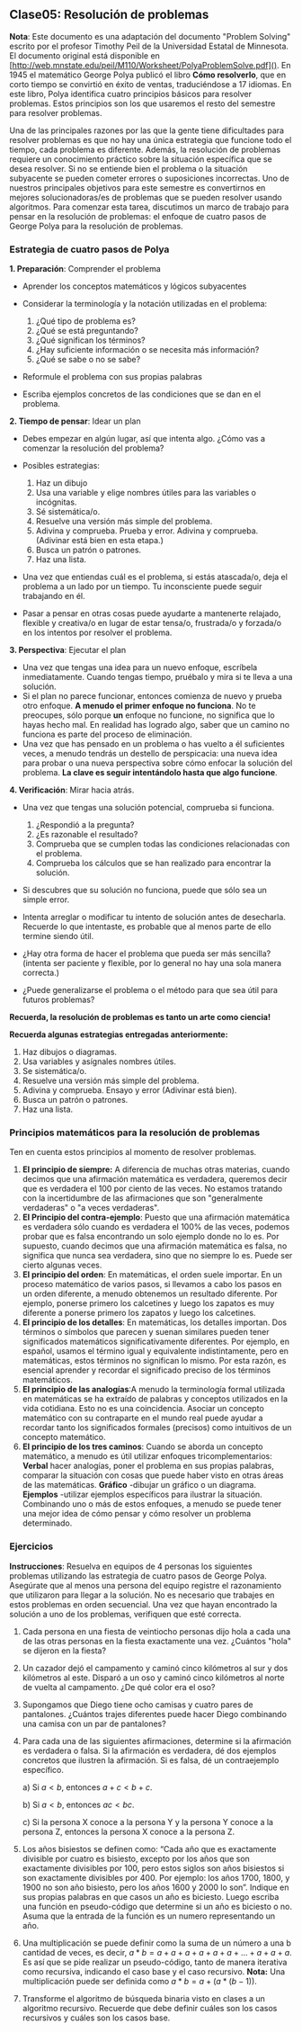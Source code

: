 ## Clase05: Resolución de problemas

**Nota**: Este documento es una adaptación del documento "Problem Solving" escrito por el profesor Timothy Peil de la Universidad Estatal de Minnesota. El documento original está disponible en [http://web.mnstate.edu/peil/M110/Worksheet/PolyaProblemSolve.pdf](). En 1945 el matemático George Polya publicó el libro **Cómo resolverlo**, que en corto tiempo se convirtió en éxito de ventas, traduciéndose a 17 idiomas. En este libro, Polya identifica cuatro principios básicos para resolver problemas. Estos principios son los que usaremos el resto del semestre para resolver problemas.

Una de las principales razones por las que la gente tiene dificultades para resolver problemas es que no hay una única estrategia que funcione todo el tiempo, cada problema es diferente. Además, la resolución de problemas requiere un conocimiento práctico sobre la situación específica que se desea resolver. Si no se entiende bien el problema o la situación subyacente se pueden cometer errores o suposiciones incorrectas. Uno de nuestros principales objetivos para este semestre es convertirnos en mejores solucionadoras/es de problemas que se pueden resolver usando algoritmos. Para comenzar esta tarea, discutimos un marco de trabajo para pensar en la resolución de problemas: el enfoque de cuatro pasos de George Polya para la resolución de problemas.

### Estrategia de cuatro pasos de Polya 

**1. Preparación**: Comprender el problema

- Aprender los conceptos matemáticos y lógicos subyacentes 
- Considerar la terminología y la notación utilizadas en el problema:

  1. ¿Qué tipo de problema es? 
  2. ¿Qué se está preguntando? 
  3. ¿Qué significan los términos? 
  4. ¿Hay suficiente información o se necesita más información? 
  5. ¿Qué se sabe o no se sabe? 

- Reformule el problema con sus propias palabras
- Escriba ejemplos concretos de las condiciones que se dan en el problema.

**2. Tiempo de pensar**: Idear un plan

- Debes empezar en algún lugar, así que intenta algo. ¿Cómo vas a comenzar la resolución del problema? 
- Posibles estrategias:
  
  1. Haz un dibujo
  2. Usa una variable y elige nombres útiles para las variables o incógnitas.
  3. Sé sistemática/o.
  4. Resuelve una versión más simple del problema.
  5. Adivina y comprueba.  Prueba y error.  Adivina y comprueba. (Adivinar está bien en esta etapa.)
  6. Busca un patrón o patrones.
  7. Haz una lista. 

- Una vez que entiendas cuál es el problema, si estás atascada/o, deja el problema a un lado por un tiempo. Tu inconsciente puede seguir trabajando en él.
- Pasar a pensar en otras cosas puede ayudarte a mantenerte relajado, flexible y creativa/o en lugar de estar tensa/o, frustrada/o y forzada/o en los intentos por resolver el problema.

**3. Perspectiva**: Ejecutar el plan
- Una vez que tengas una idea para un nuevo enfoque, escríbela inmediatamente. Cuando tengas tiempo, pruébalo y mira si te lleva a una solución. 
- Si el plan no parece funcionar, entonces comienza de nuevo y prueba otro enfoque. **A menudo el primer enfoque no funciona**. No te preocupes, sólo porque **un** enfoque no funcione, no significa que lo hayas hecho mal. En realidad has logrado algo, saber que un camino no funciona es parte del proceso de eliminación. 
- Una vez que has pensado en un problema o has vuelto a él suficientes veces, a menudo tendrás un destello de perspicacia: una nueva idea para probar o una nueva perspectiva sobre cómo enfocar la solución del problema. **La clave es seguir intentándolo hasta que algo funcione**. 

**4. Verificación**: Mirar hacia atrás. 

- Una vez que tengas una solución potencial, comprueba si funciona. 

  1. ¿Respondió a la pregunta? 
  2. ¿Es razonable el resultado?  
  3. Comprueba que se cumplen todas las condiciones relacionadas con el problema. 
  4. Comprueba los cálculos que se han realizado para encontrar la solución.

- Si descubres que su solución no funciona, puede que sólo sea un simple error.

- Intenta arreglar o modificar tu intento de solución antes de desecharla. Recuerde lo que intentaste, es probable que al menos parte de ello termine siendo útil. 
- ¿Hay otra forma de hacer el problema que pueda ser más sencilla? (intenta ser paciente y flexible, por lo general no hay una sola manera correcta.)
- ¿Puede generalizarse el problema o el método para que sea útil para futuros problemas?

**Recuerda, la resolución de problemas es tanto un arte como ciencia!**

**Recuerda algunas estrategias entregadas anteriormente:**

1. Haz dibujos o diagramas.
2. Usa variables y asígnales nombres útiles.
3. Se sistemática/o.
4. Resuelve una versión más simple del problema.
5. Adivina y comprueba. Ensayo y error (Adivinar está bien).
6. Busca un patrón o patrones.
7. Haz una lista.

### Principios matemáticos para la resolución de problemas

Ten en cuenta estos principios al momento de resolver problemas.

1. **El principio de siempre:** A diferencia de muchas otras materias, cuando decimos que una afirmación matemática es verdadera, queremos decir que es verdadera el 100 por ciento de las veces. No estamos tratando con la incertidumbre de las afirmaciones que son "generalmente verdaderas" o "a veces verdaderas".
2. **El Principio del contra-ejemplo**: Puesto que una afirmación matemática es verdadera sólo cuando es verdadera el 100% de las veces, podemos probar que es falsa encontrando un solo ejemplo donde no lo es. Por supuesto, cuando decimos que una afirmación matemática es falsa, no significa que nunca sea verdadera, sino que no siempre lo es. Puede ser cierto algunas veces.
3. **El principio del orden**: En matemáticas, el orden suele importar. En un proceso matemático de varios pasos, si llevamos a cabo los pasos en un orden diferente, a menudo obtenemos un resultado diferente. Por ejemplo, ponerse primero los calcetines y luego los zapatos es muy diferente a ponerse primero los zapatos y luego los calcetines. 
4. **El principio de los detalles**: En matemáticas, los detalles importan. Dos términos o símbolos que parecen y suenan similares pueden tener significados matemáticos significativamente diferentes. Por ejemplo, en español, usamos el término igual y equivalente indistintamente, pero en matemáticas, estos términos no significan lo mismo. Por esta razón, es esencial aprender y recordar el significado preciso de los términos matemáticos.
5. **El principio de las analogías**:A menudo la terminología formal utilizada en matemáticas se ha extraído de palabras y conceptos utilizados en la vida cotidiana. Esto no es una coincidencia. Asociar un concepto matemático con su contraparte en el mundo real puede ayudar a recordar tanto los significados formales (precisos) como intuitivos de un concepto matemático.
6. **El principio de los tres caminos**: Cuando se aborda un concepto matemático, a menudo es útil utilizar enfoques tricomplementarios: **Verbal** hacer analogías, poner el problema en sus propias palabras, comparar la situación con cosas que puede haber visto en otras áreas de las matemáticas. **Gráfico** -dibujar un gráfico o un diagrama. **Ejemplos** -utilizar ejemplos específicos para ilustrar la situación. Combinando uno o más de estos enfoques, a menudo se puede tener una mejor idea de cómo pensar y cómo resolver un problema determinado.

### Ejercicios

**Instrucciones**: Resuelva en equipos de 4 personas los siguientes problemas utilizando las estrategia de cuatro pasos de George Polya. Asegúrate que al menos una persona del equipo registre el razonamiento que utilizaron para llegar a la solución. No es necesario que trabajes en estos problemas en orden secuencial. Una vez que hayan encontrado la solución a uno de los problemas, verifiquen que esté correcta.

1. Cada persona en una fiesta de veintiocho personas dijo hola a cada una de las otras personas en la fiesta exactamente una vez. ¿Cuántos "hola" se dijeron en la fiesta?

2. Un cazador dejó el campamento y caminó cinco kilómetros al sur y dos kilómetros al este. Disparó a un oso y caminó cinco kilómetros al norte de vuelta al campamento. ¿De qué color era el oso?

3. Supongamos que Diego tiene ocho camisas y cuatro pares de pantalones. ¿Cuántos trajes diferentes puede hacer Diego combinando una camisa con un par de pantalones? 

4. Para cada una de las siguientes afirmaciones, determine si la afirmación es verdadera o falsa. Si la afirmación es verdadera, dé dos ejemplos concretos que ilustren la afirmación. Si es falsa, dé un contraejemplo específico.

   a) Si $a < b$, entonces $a+ c < b+ c$.

   b) Si $a< b$, entonces $ac < bc$.

   c) Si la persona X conoce a la persona Y y la persona Y conoce a la persona Z, entonces la persona X conoce a la persona Z.

5. Los años bisiestos se definen como: “Cada año que es exactamente divisible por cuatro es bisiesto, excepto por los años que son exactamente divisibles por 100, pero estos siglos son años bisiestos si son exactamente divisibles por 400. Por ejemplo: los años 1700, 1800, y 1900 no son año bisiesto, pero los años 1600 y 2000 lo son”. Indique en sus propias palabras en que casos un año es biciesto. Luego escriba una función en pseudo-código que determine si un año es biciesto o no. Asuma que la entrada de la función es un numero representando un año.

6. Una multiplicación se puede definir como la suma de un número a una b cantidad de veces, es decir, $a*b = a+a+a+a+a+a+\ldots+a+a+a$. Es así que se pide realizar un pseudo-código, tanto de manera iterativa como recursiva, indicando el caso base y el caso recursivo. **Nota:** Una multiplicación puede ser definida como $a*b = a + (a * (b - 1))$. 

7. Transforme el algoritmo de búsqueda binaria visto en clases a un algoritmo recursivo. Recuerde que debe definir cuáles son los casos recursivos y cuáles son los casos base.

